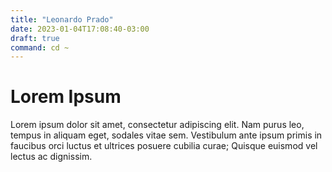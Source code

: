 ```yaml
---
title: "Leonardo Prado"
date: 2023-01-04T17:08:40-03:00
draft: true
command: cd ~
---
```


# Lorem Ipsum

Lorem ipsum dolor sit amet, consectetur adipiscing elit. Nam purus leo, tempus in aliquam eget, sodales vitae sem. Vestibulum ante ipsum primis in faucibus orci luctus et ultrices posuere cubilia curae; Quisque euismod vel lectus ac dignissim.
